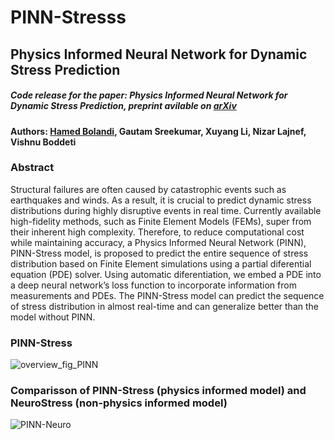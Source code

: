 # PINN-Stresss

## Physics Informed Neural Network for Dynamic Stress Prediction

##### Code release for the paper: Physics Informed Neural Network for Dynamic Stress Prediction, preprint avilable on [arXiv](https://arxiv.org/abs/2211.16190)

#### Authors: [Hamed Bolandi](https://bolandih.github.io/), Gautam Sreekumar, Xuyang Li, Nizar Lajnef, Vishnu Boddeti

### Abstract

 Structural failures are often caused by catastrophic events such as earthquakes and winds. As a result, it is crucial
to predict dynamic stress distributions during highly disruptive events in real time. Currently available high-fidelity
methods, such as Finite Element Models (FEMs), super from their inherent high complexity. Therefore, to reduce
computational cost while maintaining accuracy, a Physics Informed Neural Network (PINN), PINN-Stress model,
is proposed to predict the entire sequence of stress distribution based on Finite Element simulations using a partial
diferential equation (PDE) solver. Using automatic diferentiation, we embed a PDE into a deep neural network’s loss
function to incorporate information from measurements and PDEs. The PINN-Stress model can predict the sequence
of stress distribution in almost real-time and can generalize better than the model without PINN.


### PINN-Stress

![overview_fig_PINN](https://user-images.githubusercontent.com/78941477/234051535-3c2f4610-d4e6-4a0e-9634-2381f7cc268c.png)

###  Comparisson of PINN-Stress (physics informed model) and NeuroStress (non-physics informed model)

![PINN-Neuro](https://user-images.githubusercontent.com/78941477/234069024-e308fb28-b5a4-44ae-94c9-6192b099f7d9.png)





